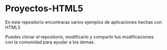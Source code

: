 Proyectos-HTML5
===============

En este repositorio encontraras varios ejemplos de aplicaciones hechas con HTML5

Puedes clonar el repositorio, modificarlo y compartir tus modificaciones con la comunidad para ayudar a los demas.


